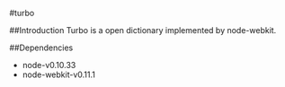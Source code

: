 #turbo

##Introduction
Turbo is a open dictionary implemented by node-webkit.

##Dependencies
*  node-v0.10.33
*  node-webkit-v0.11.1


